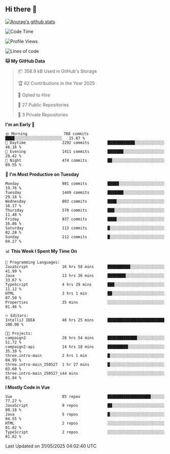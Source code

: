 ## Hi there 👋

[![Anurag's github stats](https://github-readme-stats.vercel.app/api?username=Songwonseok)](https://github.com/anuraghazra/github-readme-stats)



<!--START_SECTION:waka-->
![Code Time](http://img.shields.io/badge/Code%20Time-3%2C508%20hrs%2039%20mins-blue)

![Profile Views](http://img.shields.io/badge/Profile%20Views-0-blue)

![Lines of code](https://img.shields.io/badge/From%20Hello%20World%20I%27ve%20Written-34.8%20million%20lines%20of%20code-blue)

**🐱 My GitHub Data** 

> 📦 358.9 kB Used in GitHub's Storage 
 > 
> 🏆 62 Contributions in the Year 2025
 > 
> 💼 Opted to Hire
 > 
> 📜 27 Public Repositories 
 > 
> 🔑 3 Private Repositories 
 > 
**I'm an Early 🐤** 

```text
🌞 Morning                788 commits         ████░░░░░░░░░░░░░░░░░░░░░   15.87 % 
🌆 Daytime                2292 commits        ████████████░░░░░░░░░░░░░   46.16 % 
🌃 Evening                1411 commits        ███████░░░░░░░░░░░░░░░░░░   28.42 % 
🌙 Night                  474 commits         ██░░░░░░░░░░░░░░░░░░░░░░░   09.55 % 
```
📅 **I'm Most Productive on Tuesday** 

```text
Monday                   981 commits         █████░░░░░░░░░░░░░░░░░░░░   19.76 % 
Tuesday                  1449 commits        ███████░░░░░░░░░░░░░░░░░░   29.18 % 
Wednesday                803 commits         ████░░░░░░░░░░░░░░░░░░░░░   16.17 % 
Thursday                 570 commits         ███░░░░░░░░░░░░░░░░░░░░░░   11.48 % 
Friday                   837 commits         ████░░░░░░░░░░░░░░░░░░░░░   16.86 % 
Saturday                 113 commits         █░░░░░░░░░░░░░░░░░░░░░░░░   02.28 % 
Sunday                   212 commits         █░░░░░░░░░░░░░░░░░░░░░░░░   04.27 % 
```


📊 **This Week I Spent My Time On** 

```text
💬 Programming Languages: 
JavaScript               16 hrs 58 mins      ██████████░░░░░░░░░░░░░░░   41.99 % 
Java                     13 hrs 36 mins      ████████░░░░░░░░░░░░░░░░░   33.67 % 
TypeScript               4 hrs 29 mins       ███░░░░░░░░░░░░░░░░░░░░░░   11.12 % 
HTML                     3 hrs 1 min         ██░░░░░░░░░░░░░░░░░░░░░░░   07.50 % 
Properties               35 mins             ░░░░░░░░░░░░░░░░░░░░░░░░░   01.46 % 

🔥 Editors: 
IntelliJ IDEA            40 hrs 25 mins      █████████████████████████   100.00 % 

🐱‍💻 Projects: 
campaign2                20 hrs 54 mins      █████████████░░░░░░░░░░░░   51.72 % 
campaign2-api            14 hrs 18 mins      █████████░░░░░░░░░░░░░░░░   35.39 % 
three.intro-main         2 hrs 1 min         █░░░░░░░░░░░░░░░░░░░░░░░░   04.99 % 
three.intro-main_250527  1 hr 27 mins        █░░░░░░░░░░░░░░░░░░░░░░░░   03.60 % 
three.intro-main_250527_s44 mins             ░░░░░░░░░░░░░░░░░░░░░░░░░   01.84 % 
```

**I Mostly Code in Vue** 

```text
Vue                      85 repos            ███████████████████░░░░░░   77.27 % 
JavaScript               9 repos             ██░░░░░░░░░░░░░░░░░░░░░░░   08.18 % 
Java                     5 repos             █░░░░░░░░░░░░░░░░░░░░░░░░   04.55 % 
HTML                     2 repos             ░░░░░░░░░░░░░░░░░░░░░░░░░   01.82 % 
TypeScript               2 repos             ░░░░░░░░░░░░░░░░░░░░░░░░░   01.82 % 
```




 Last Updated on 31/05/2025 04:02:40 UTC
<!--END_SECTION:waka-->
